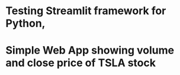 # Testing Streamlit framework for Python, 
# Simple Web App showing volume and close price of TSLA stock

